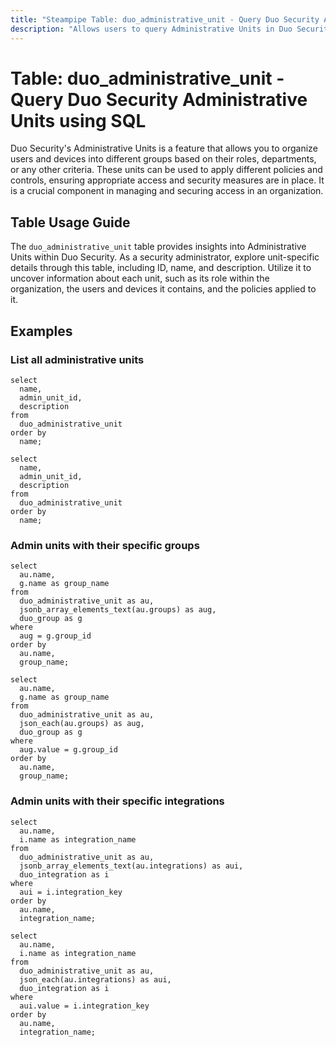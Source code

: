 ```yaml
---
title: "Steampipe Table: duo_administrative_unit - Query Duo Security Administrative Units using SQL"
description: "Allows users to query Administrative Units in Duo Security, specifically the details of each unit such as ID, name, and description, providing insights into the organization's structure and user management."
---
```


# Table: duo_administrative_unit - Query Duo Security Administrative Units using SQL

Duo Security's Administrative Units is a feature that allows you to organize users and devices into different groups based on their roles, departments, or any other criteria. These units can be used to apply different policies and controls, ensuring appropriate access and security measures are in place. It is a crucial component in managing and securing access in an organization.

## Table Usage Guide

The `duo_administrative_unit` table provides insights into Administrative Units within Duo Security. As a security administrator, explore unit-specific details through this table, including ID, name, and description. Utilize it to uncover information about each unit, such as its role within the organization, the users and devices it contains, and the policies applied to it.

## Examples

### List all administrative units

```sql+postgres
select
  name,
  admin_unit_id,
  description
from
  duo_administrative_unit
order by
  name;
```

```sql+sqlite
select
  name,
  admin_unit_id,
  description
from
  duo_administrative_unit
order by
  name;
```

### Admin units with their specific groups

```sql+postgres
select
  au.name,
  g.name as group_name
from
  duo_administrative_unit as au,
  jsonb_array_elements_text(au.groups) as aug,
  duo_group as g
where
  aug = g.group_id
order by
  au.name,
  group_name;
```

```sql+sqlite
select
  au.name,
  g.name as group_name
from
  duo_administrative_unit as au,
  json_each(au.groups) as aug,
  duo_group as g
where
  aug.value = g.group_id
order by
  au.name,
  group_name;
```

### Admin units with their specific integrations

```sql+postgres
select
  au.name,
  i.name as integration_name
from
  duo_administrative_unit as au,
  jsonb_array_elements_text(au.integrations) as aui,
  duo_integration as i
where
  aui = i.integration_key
order by
  au.name,
  integration_name;
```

```sql+sqlite
select
  au.name,
  i.name as integration_name
from
  duo_administrative_unit as au,
  json_each(au.integrations) as aui,
  duo_integration as i
where
  aui.value = i.integration_key
order by
  au.name,
  integration_name;
```
